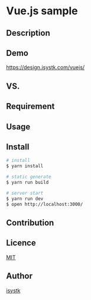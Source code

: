 Vue.js sample
====

## Description

## Demo
https://design.isystk.com/vuejs/

## VS. 

## Requirement

## Usage

## Install

``` bash
# install
$ yarn install

# static generate
$ yarn run build

# server start
$ yarn run dev
$ open http://localhost:3000/
```
## Contribution

## Licence

[MIT](https://github.com/isystk/vuejs-sample/LICENCE)

## Author

[isystk](https://github.com/isystk)


